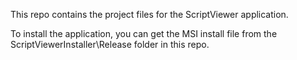This repo contains the project files for the ScriptViewer application.

To install the application, you can get the MSI install file from the ScriptViewerInstaller\Release folder in this repo.

